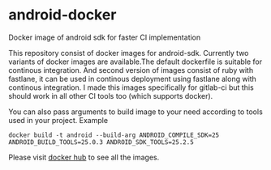 # android-docker
Docker image of android sdk for faster CI implementation

This repository consist of docker images for android-sdk. Currently two variants of docker images are available.The default dockerfile is suitable for continous integration. And second version of images consist of ruby with fastlane, it can be used in continous deployment using fastlane along with continous integration. I made this images specifically for gitlab-ci but this should work in all other CI tools too (which supports docker).

You can also pass arguments to build image to your need according to tools used in your project. Example
```
docker build -t android --build-arg ANDROID_COMPILE_SDK=25 ANDROID_BUILD_TOOLS=25.0.3 ANDROID_SDK_TOOLS=25.2.5 
```
Please visit [docker hub](https://hub.docker.com/r/timilsinabishal/android/) to see all the images.
